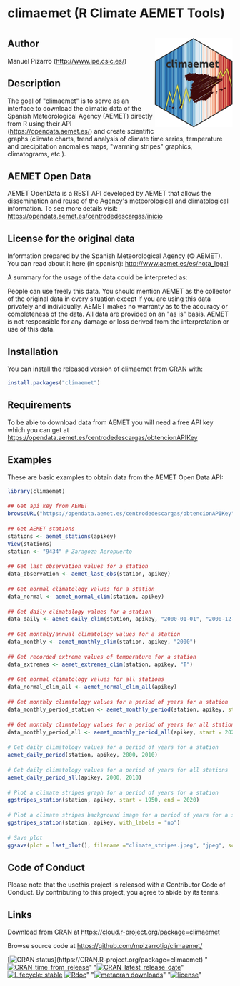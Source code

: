 # climaemet (R Climate AEMET Tools)

# <img src='man/figures/logo.png' align="right" height="200" />

## Author
Manuel Pizarro (http://www.ipe.csic.es/)

## Description

The goal of "climaemet" is to serve as an interface to download the climatic data of the Spanish Meteorological Agency (AEMET) directly from R using their API (https://opendata.aemet.es/) and create scientific graphs (climate charts, trend analysis of climate time series, temperature and precipitation anomalies maps, "warming stripes" graphics, climatograms, etc.).

## AEMET Open Data

AEMET OpenData is a REST API developed by AEMET that allows the dissemination and reuse of the Agency's meteorological and climatological information. To see more details visit: https://opendata.aemet.es/centrodedescargas/inicio

## License for the original data

Information prepared by the Spanish Meteorological Agency (© AEMET). You can read about it here (in spanish): http://www.aemet.es/es/nota_legal

A summary for the usage of the data could be interpreted as:

People can use freely this data. You should mention AEMET as the collector of the original data in every situation except if you are using this data privately and individually. AEMET makes no warranty as to the accuracy or completeness of the data. All data are provided on an "as is" basis. AEMET is not responsible for any damage or loss derived from the interpretation or use of this data.

## Installation

You can install the released version of climaemet from [CRAN](https://CRAN.R-project.org) with:

``` r
install.packages("climaemet")
```

## Requirements

To be able to download data from AEMET you will need a free API key which you can get at https://opendata.aemet.es/centrodedescargas/obtencionAPIKey

## Examples

These are basic examples to obtain data from the AEMET Open Data API:

``` r
library(climaemet)

## Get api key from AEMET
browseURL("https://opendata.aemet.es/centrodedescargas/obtencionAPIKey")

## Get AEMET stations
stations <- aemet_stations(apikey)
View(stations)
station <- "9434" # Zaragoza Aeropuerto

## Get last observation values for a station
data_observation <- aemet_last_obs(station, apikey)

## Get normal climatology values for a station
data_normal <- aemet_normal_clim(station, apikey)

## Get daily climatology values for a station
data_daily <- aemet_daily_clim(station, apikey, "2000-01-01", "2000-12-31")

## Get monthly/annual climatology values for a station
data_monthly <- aemet_monthly_clim(station, apikey, "2000")

## Get recorded extreme values of temperature for a station
data_extremes <- aemet_extremes_clim(station, apikey, "T")

## Get normal climatology values for all stations
data_normal_clim_all <- aemet_normal_clim_all(apikey)

## Get monthly climatology values for a period of years for a station
data_monthly_period_station <- aemet_monthly_period(station, apikey, start = 2018, end = 2019)

## Get monthly climatology values for a period of years for all stations
data_monthly_period_all <- aemet_monthly_period_all(apikey, start = 2020, end = 2020)

# Get daily climatology values for a period of years for a station
aemet_daily_period(station, apikey, 2000, 2010)

# Get daily climatology values for a period of years for all stations
aemet_daily_period_all(apikey, 2000, 2010)

# Plot a climate stripes graph for a period of years for a station
ggstripes_station(station, apikey, start = 1950, end = 2020)

# Plot a climate stripes background image for a period of years for a station
ggstripes_station(station, apikey, with_labels = "no")

# Save plot
ggsave(plot = last_plot(), filename ="climate_stripes.jpeg", "jpeg", scale = 1, width = 420, height = 297, units = "mm", dpi = 300)
```

## Code of Conduct
Please note that the usethis project is released with a Contributor Code of Conduct. By contributing to this project, you agree to abide by its terms.

## Links
Download from CRAN at
https://cloud.r-project.org/package=climaemet

Browse source code at
https://github.com/mpizarrotig/climaemet/

<!-- badges: start -->
[![CRAN status](https://www.r-pkg.org/badges/version/climaemet?)](https://CRAN.R-project.org/package=climaemet)
"[![CRAN_time_from_release](https://www.r-pkg.org/badges/ago/climaemet)](https://cran.r-project.org/package=climaemet)"
"[![CRAN_latest_release_date](https://www.r-pkg.org/badges/last-release/climaemet)](https://cran.r-project.org/package=climaemet)"
[![Lifecycle: stable](https://img.shields.io/badge/lifecycle-stable-brightgreen.svg)](https://www.tidyverse.org/lifecycle/#stable)
[![Rdoc](https://www.rdocumentation.org/badges/version/climaemet)](https://www.rdocumentation.org/packages/climaemet)"
"[![metacran downloads](https://cranlogs.r-pkg.org/badges/climaemet)](https://cran.r-project.org/package=climaemet)"
"[![license](https://img.shields.io/badge/license-GPL--3-blue.svg)](https://www.gnu.org/licenses/gpl-3.0.en.html)"
<!-- badges: end -->
